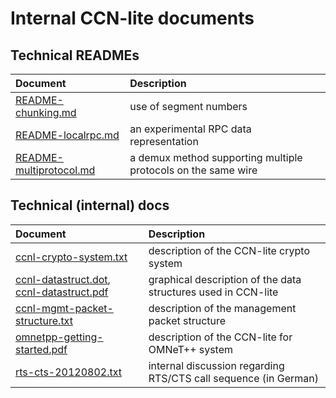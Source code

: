 # Internal CCN-lite documents

## Technical READMEs

Document                                                    | Description
:---------------------------------------------------------- | :----------------
[README-chunking.md](internal/README-chunking.md)           | use of segment numbers
[README-localrpc.md](internal/README-localrpc.md)           | an experimental RPC data representation
[README-multiprotocol.md](internal/README-multiprotocol.md) | a demux method supporting multiple protocols on the same wire

## Technical (internal) docs

Document                                                  | Description
:-------------------------------------------------------- | :----------------
[ccnl-crypto-system.txt](internal/ccnl-crypto-system.txt) | description of the CCN-lite crypto system
[ccnl-datastruct.dot](internal/ccnl-datastruct.dot), [ccnl-datastruct.pdf](internal/ccnl-datastruct.pdf) | graphical description of the data structures used in CCN-lite
[ccnl-mgmt-packet-structure.txt](internal/ccnl-mgmt-packet-structure.txt) | description of the management packet structure
[omnetpp-getting-started.pdf](internal/omnetpp-getting-started.pdf) | description of the CCN-lite for OMNeT++ system
[rts-cts-20120802.txt](internal/rts-cts-20120802.txt)     | internal discussion regarding RTS/CTS call sequence (in German)

